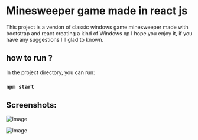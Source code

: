 # Minesweeper game made in react js
This project is a version of classic windows game minesweeper made with bootstrap and react creating a kind of Windows xp I hope you enjoy it, if you have any suggestions I'll glad to known.

## how to run ?

In the project directory, you can run:

### `npm start`

## Screenshots:
![Image](https://github.com/user-attachments/assets/e0a828b2-503d-4b92-87df-c52fd3029a1c)

![Image](https://github.com/user-attachments/assets/6b9fe2d4-eaf5-42d8-9625-b6e5bc021a0e)


